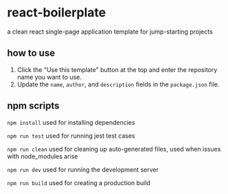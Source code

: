 # react-boilerplate
a clean react single-page application template for jump-starting projects

## how to use
1. Click the "Use this template" button at the top and enter the repository name you want to use.
2. Update the `name`, `author`, and `description` fields in the `package.json` file.

## npm scripts

`npm install` used for installing dependencies

`npm run test` used for running jest test cases

`npm run clean` used for cleaning up auto-generated files, used when issues with node_modules arise

`npm run dev` used for running the development server

`npm run build` used for creating a production build